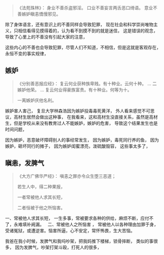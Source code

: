 > 《法苑珠林》：
> 身业不善杀盗邪淫。
> 口业不善妄言两舌恶口绮语。
> 意业不善嫉妒瞋恚憍慢邪见。

除了身体语言，还有意识上的不善同样会导致犯罪，
现在社会和科学崇尚唯物主义，只相信看得见摸得着的，认为看不到摸不到的就是迷信，
这是错误的观念，导致了心里上的不善没有引起大家的注意，

这些内心的不善也会导致犯罪，尽管人们不知道，不相信，但是这就是客观存在，永恒不变的事实规律，

## 嫉妒
> 《分别善恶报应经》：
> 复云何业获种族卑贱。有十种业。云何十种。
> ...
> 二嫉妒他荣。
> ...
> 复云何业得豪族富贵。有十种业。何等为十。
> 
> 一离嫉妒庆他名利。

嫉妒害人害己，
复旦大学林森浩因为嫉妒投毒毒死黄洋，
外人看来感觉不可思议，高材生居然会做出这种事，
在我看来，这和高材生没直接关系，虽然是高材生，但是学校从来没有教育过人不能嫉妒，嫉妒的危害，
导致这个结果发生也是时间问题，

因为嫉妒，恶意破坏障碍别人的事经常发生，
因为嫉妒，毒死同行养的鱼，
因为嫉妒，砸坏同行的摊子，
因为嫉妒闺蜜漂亮，泼硫酸毁容，
这些事太多了，

## 瞋恚，发脾气
> 《大方广佛华严经》：
> 嗔恚之罪亦令众生堕三恶道；
> 
> 若生人中，得二种果报，
> 
> 一者常被他人求其长短，
> 
> 二者恒被于他之所恼害。

一、常被他人求其长短，  一生多事，常被要求各种的供给，麻烦不断，应付不了，永难填补阙漏。
&nbsp;
二、常被他人之所恼害   ， 常被他人以各种理由加罪于身，受诸冤狱，或遭逆害。恼害所逼，心不安定，常怀怖畏，生大苦恼。

我爸在我小时候，发脾气和我吗吵架，把我妈推下楼梯，锁骨摔断，
类似的事很多，
因为发脾气，吵架打架斗殴，打死人的很多，
